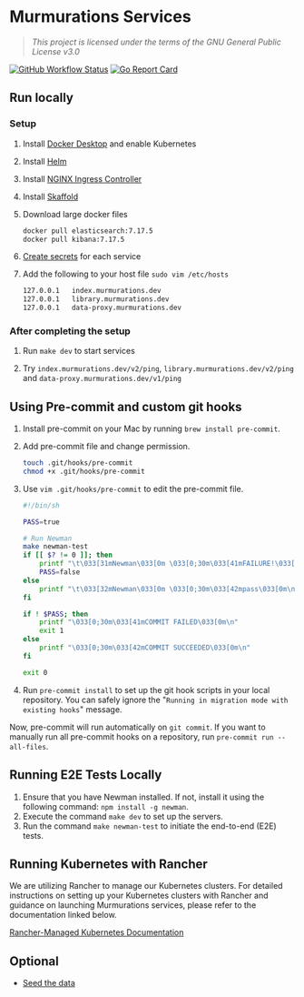 # Murmurations Services

> _This project is licensed under the terms of the GNU General Public License v3.0_

[![GitHub Workflow Status](https://img.shields.io/github/actions/workflow/status/MurmurationsNetwork/MurmurationsServices/main.yaml?branch=main&style=flat-square)](https://github.com/MurmurationsNetwork/MurmurationsServices/actions)
[![Go Report Card](https://goreportcard.com/badge/github.com/MurmurationsNetwork/MurmurationsServices?style=flat-square)](https://goreportcard.com/report/github.com/MurmurationsNetwork/MurmurationsServices)

## Run locally

### Setup

1. Install [Docker Desktop](https://www.docker.com/products/docker-desktop) and enable Kubernetes

2. Install [Helm](https://helm.sh/docs/intro/install/)

3. Install [NGINX Ingress Controller](docs/ingress-nginx)

4. Install [Skaffold](https://skaffold.dev/docs/install/)

5. Download large docker files

    ```sh
    docker pull elasticsearch:7.17.5
    docker pull kibana:7.17.5
    ```

6. [Create secrets](docs/secrets.md) for each service

7. Add the following to your host file `sudo vim /etc/hosts`

    ```sh
    127.0.0.1   index.murmurations.dev
    127.0.0.1   library.murmurations.dev
    127.0.0.1   data-proxy.murmurations.dev
    ```

### After completing the setup

1. Run `make dev` to start services

2. Try `index.murmurations.dev/v2/ping`, `library.murmurations.dev/v2/ping` and `data-proxy.murmurations.dev/v1/ping`

## Using Pre-commit and custom git hooks

1. Install pre-commit on your Mac by running `brew install pre-commit`.

2. Add pre-commit file and change permission.

    ```sh
    touch .git/hooks/pre-commit
    chmod +x .git/hooks/pre-commit
    ```

3. Use `vim .git/hooks/pre-commit` to edit the pre-commit file.

   ```sh
   #!/bin/sh

   PASS=true

   # Run Newman
   make newman-test
   if [[ $? != 0 ]]; then
       printf "\t\033[31mNewman\033[0m \033[0;30m\033[41mFAILURE!\033[0m\n"
       PASS=false
   else
       printf "\t\033[32mNewman\033[0m \033[0;30m\033[42mpass\033[0m\n"
   fi

   if ! $PASS; then
       printf "\033[0;30m\033[41mCOMMIT FAILED\033[0m\n"
       exit 1
   else
       printf "\033[0;30m\033[42mCOMMIT SUCCEEDED\033[0m\n"
   fi

   exit 0
   ```

4. Run `pre-commit install` to set up the git hook scripts in your local repository. You can safely ignore the "`Running in migration mode with existing hooks`" message.

Now, pre-commit will run automatically on `git commit`. If you want to manually run all pre-commit hooks on a repository, run `pre-commit run --all-files`.

## Running E2E Tests Locally

1. Ensure that you have Newman installed. If not, install it using the following command: `npm install -g newman`.
2. Execute the command `make dev` to set up the servers.
3. Run the command `make newman-test` to initiate the end-to-end (E2E) tests.

## Running Kubernetes with Rancher

We are utilizing Rancher to manage our Kubernetes clusters. For detailed instructions on setting up your Kubernetes clusters with Rancher and guidance on launching Murmurations services, please refer to the documentation linked below.

[Rancher-Managed Kubernetes Documentation](docs/rancher/README.md)

## Optional

- [Seed the data](docs/seed.md)

